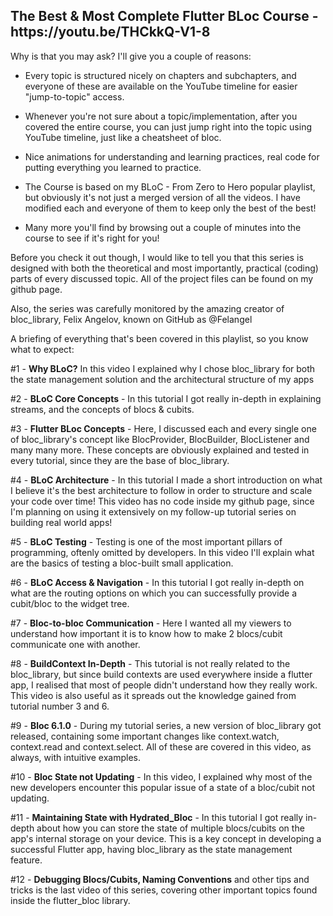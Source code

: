 <h2><b> The Best & Most Complete Flutter BLoc Course - https://youtu.be/THCkkQ-V1-8 </b></h2>

Why  is that you may ask? I'll give you a couple of reasons:

- Every topic is structured nicely on chapters and subchapters, and everyone of these are available on the YouTube timeline for easier "jump-to-topic" access.

- Whenever you're not sure about a topic/implementation, after you covered the entire course, you can just jump right into the topic using YouTube timeline, just like a cheatsheet of bloc.

- Nice animations for understanding and learning practices, real code for putting everything you learned to practice.

- The Course is based on my BLoC - From Zero to Hero popular playlist, but obviously it's not just a merged version of all the videos. I have modified each and everyone of them to keep only the best of the best!

- Many more you'll find by browsing out a couple of minutes into the course to see if it's right for you!


Before you check it out though, I would like to tell you that this series is designed with both the theoretical and most importantly, practical (coding) parts of every discussed topic. All of the project files can be found on my github page.

Also, the series was carefully monitored by the amazing creator of bloc_library, Felix Angelov, known on GitHub as @Felangel

A briefing of everything that's been covered in this playlist, so you know what to expect:



#1 - **Why BLoC?** In this video I explained why I chose bloc_library for both the state management solution and the architectural structure of my apps

#2 - **BLoC Core Concepts** - In this tutorial I got really in-depth in explaining streams, and the concepts of blocs & cubits.

#3 - **Flutter BLoc Concepts** - Here, I discussed each and every single one of bloc_library's concept like BlocProvider, BlocBuilder, BlocListener and many many more. These concepts are obviously explained and tested in every tutorial, since they are the base of bloc_library.

#4 - **BLoC Architecture** - In this tutorial I made a short introduction on what I believe it's the best architecture to follow in order to structure and scale your code over time! This video has no code inside my github page, since I'm planning on using it extensively on my follow-up tutorial series on building real world apps!

#5 - **BLoC Testing** - Testing is one of the most important pillars of programming, oftenly omitted by developers. In this video I'll explain what are the basics of testing a bloc-built small application.

#6 - **BLoC Access & Navigation** - In this tutorial I got really in-depth on what are the routing options on which you can successfully provide a cubit/bloc to the widget tree.

#7 - **Bloc-to-bloc Communication** - Here I wanted all my viewers to understand how important it is to know how to make 2 blocs/cubit communicate one with another.

#8 - **BuildContext In-Depth** - This tutorial is not really related to the bloc_library, but since build contexts are used everywhere inside a flutter app, I realised that most of people didn't understand how they really work. This video is also useful as it spreads out the knowledge gained from tutorial number 3 and 6.

#9 - **Bloc 6.1.0** - During my tutorial series, a new version of bloc_library got released, containing some important changes like context.watch, context.read and context.select. All of these are covered in this video, as always, with intuitive examples.

#10 - **Bloc State not Updating** - In this video, I explained why most of the new developers encounter this popular issue of a state of a bloc/cubit not updating.

#11 - **Maintaining State with Hydrated_Bloc** - In this tutorial I got really in-depth about how you can store the state of multiple blocs/cubits on the app's internal storage on your device. This is a key concept in developing a successful Flutter app, having bloc_library as the state management feature.

#12 - **Debugging Blocs/Cubits, Naming Conventions** and other tips and tricks is the last video of this series, covering other important topics found inside the flutter_bloc library.

